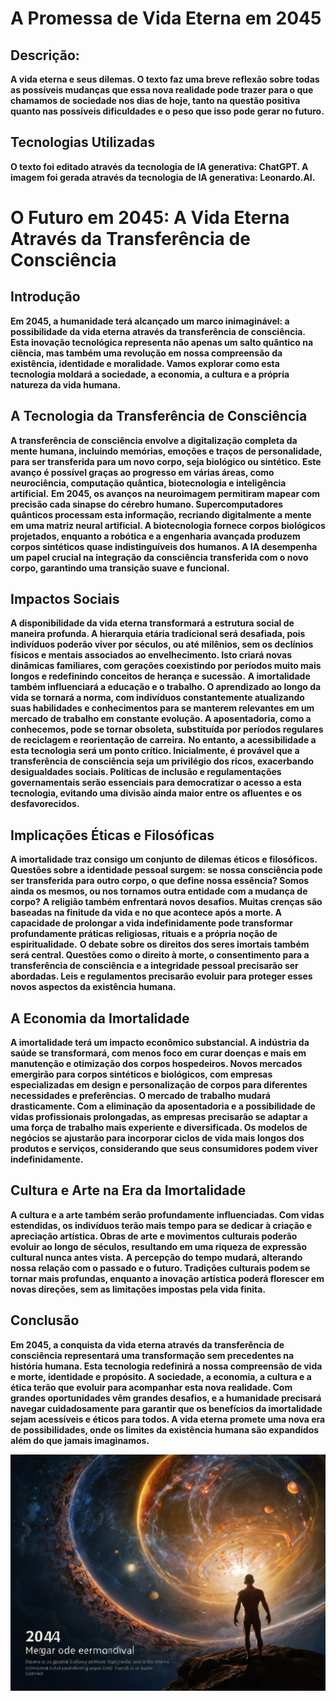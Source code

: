 # A Promessa de Vida Eterna em 2045
## Descrição:
**A vida eterna e seus dilemas. O texto faz uma breve reflexão sobre todas as possíveis mudanças que essa nova realidade pode trazer para o que chamamos de sociedade nos dias de hoje, tanto na questão positiva quanto nas possíveis dificuldades e o peso que isso pode gerar no futuro.**

## Tecnologias Utilizadas
**O texto foi editado através da tecnologia de IA generativa: ChatGPT. A imagem foi gerada através da tecnologia de IA generativa: Leonardo.AI.**

# O Futuro em 2045: A Vida Eterna Através da Transferência de Consciência
## Introdução
**Em 2045, a humanidade terá alcançado um marco inimaginável: a possibilidade da vida eterna através da transferência de consciência. Esta inovação tecnológica representa não apenas um salto quântico na ciência, mas também uma revolução em nossa compreensão da existência, identidade e moralidade. Vamos explorar como esta tecnologia moldará a sociedade, a economia, a cultura e a própria natureza da vida humana.**
## A Tecnologia da Transferência de Consciência
**A transferência de consciência envolve a digitalização completa da mente humana, incluindo memórias, emoções e traços de personalidade, para ser transferida para um novo corpo, seja biológico ou sintético. Este avanço é possível graças ao progresso em várias áreas, como neurociência, computação quântica, biotecnologia e inteligência artificial.**
**Em 2045, os avanços na neuroimagem permitiram mapear com precisão cada sinapse do cérebro humano. Supercomputadores quânticos processam esta informação, recriando digitalmente a mente em uma matriz neural artificial. A biotecnologia fornece corpos biológicos projetados, enquanto a robótica e a engenharia avançada produzem corpos sintéticos quase indistinguíveis dos humanos. A IA desempenha um papel crucial na integração da consciência transferida com o novo corpo, garantindo uma transição suave e funcional.**
## Impactos Sociais
**A disponibilidade da vida eterna transformará a estrutura social de maneira profunda. A hierarquia etária tradicional será desafiada, pois indivíduos poderão viver por séculos, ou até milênios, sem os declínios físicos e mentais associados ao envelhecimento. Isto criará novas dinâmicas familiares, com gerações coexistindo por períodos muito mais longos e redefinindo conceitos de herança e sucessão.**
**A imortalidade também influenciará a educação e o trabalho. O aprendizado ao longo da vida se tornará a norma, com indivíduos constantemente atualizando suas habilidades e conhecimentos para se manterem relevantes em um mercado de trabalho em constante evolução. A aposentadoria, como a conhecemos, pode se tornar obsoleta, substituída por períodos regulares de reciclagem e reorientação de carreira.**
**No entanto, a acessibilidade a esta tecnologia será um ponto crítico. Inicialmente, é provável que a transferência de consciência seja um privilégio dos ricos, exacerbando desigualdades sociais. Políticas de inclusão e regulamentações governamentais serão essenciais para democratizar o acesso a esta tecnologia, evitando uma divisão ainda maior entre os afluentes e os desfavorecidos.**
## Implicações Éticas e Filosóficas
**A imortalidade traz consigo um conjunto de dilemas éticos e filosóficos. Questões sobre a identidade pessoal surgem: se nossa consciência pode ser transferida para outro corpo, o que define nossa essência? Somos ainda os mesmos, ou nos tornamos outra entidade com a mudança de corpo?**
**A religião também enfrentará novos desafios. Muitas crenças são baseadas na finitude da vida e no que acontece após a morte. A capacidade de prolongar a vida indefinidamente pode transformar profundamente práticas religiosas, rituais e a própria noção de espiritualidade.**
**O debate sobre os direitos dos seres imortais também será central. Questões como o direito à morte, o consentimento para a transferência de consciência e a integridade pessoal precisarão ser abordadas. Leis e regulamentos precisarão evoluir para proteger esses novos aspectos da existência humana.**
## A Economia da Imortalidade
**A imortalidade terá um impacto econômico substancial. A indústria da saúde se transformará, com menos foco em curar doenças e mais em manutenção e otimização dos corpos hospedeiros. Novos mercados emergirão para corpos sintéticos e biológicos, com empresas especializadas em design e personalização de corpos para diferentes necessidades e preferências.**
**O mercado de trabalho mudará drasticamente. Com a eliminação da aposentadoria e a possibilidade de vidas profissionais prolongadas, as empresas precisarão se adaptar a uma força de trabalho mais experiente e diversificada. Os modelos de negócios se ajustarão para incorporar ciclos de vida mais longos dos produtos e serviços, considerando que seus consumidores podem viver indefinidamente.**
## Cultura e Arte na Era da Imortalidade
**A cultura e a arte também serão profundamente influenciadas. Com vidas estendidas, os indivíduos terão mais tempo para se dedicar à criação e apreciação artística. Obras de arte e movimentos culturais poderão evoluir ao longo de séculos, resultando em uma riqueza de expressão cultural nunca antes vista.**
**A percepção do tempo mudará, alterando nossa relação com o passado e o futuro. Tradições culturais podem se tornar mais profundas, enquanto a inovação artística poderá florescer em novas direções, sem as limitações impostas pela vida finita.**
## Conclusão
**Em 2045, a conquista da vida eterna através da transferência de consciência representará uma transformação sem precedentes na história humana. Esta tecnologia redefinirá a nossa compreensão de vida e morte, identidade e propósito. A sociedade, a economia, a cultura e a ética terão que evoluir para acompanhar esta nova realidade. Com grandes oportunidades vêm grandes desafios, e a humanidade precisará navegar cuidadosamente para garantir que os benefícios da imortalidade sejam acessíveis e éticos para todos. A vida eterna promete uma nova era de possibilidades, onde os limites da existência humana são expandidos além do que jamais imaginamos.**


![2045](Projeto.png)
